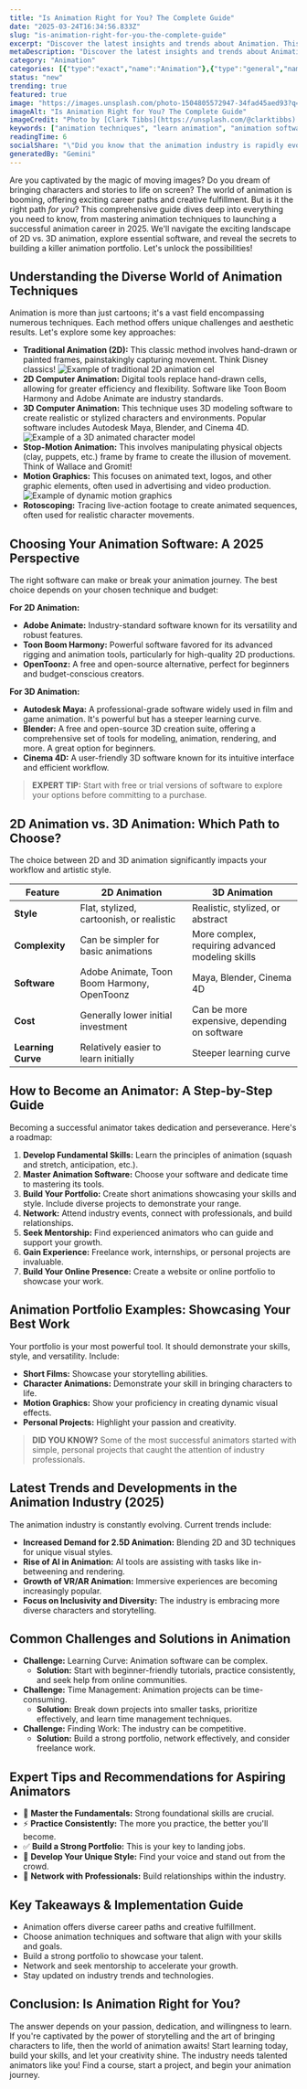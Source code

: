 ```yaml
---
title: "Is Animation Right for You? The Complete Guide"
date: "2025-03-24T16:34:56.833Z"
slug: "is-animation-right-for-you-the-complete-guide"
excerpt: "Discover the latest insights and trends about Animation. This comprehensive guide covers everything you need to know about Animation in 2025."
metaDescription: "Discover the latest insights and trends about Animation. This comprehensive guide covers everything you need to know about Animation in 2025."
category: "Animation"
categories: [{"type":"exact","name":"Animation"},{"type":"general","name":"Digital Arts"},{"type":"medium","name":"Software Engineering"},{"type":"specific","name":"3D Modeling"},{"type":"niche","name":"Subsurface Scattering"}]
status: "new"
trending: true
featured: true
image: "https://images.unsplash.com/photo-1504805572947-34fad45aed93?q=85&w=1200&fit=max&fm=webp&auto=compress"
imageAlt: "Is Animation Right for You? The Complete Guide"
imageCredit: "Photo by [Clark Tibbs](https://unsplash.com/@clarktibbs) on Unsplash"
keywords: ["animation techniques", "learn animation", "animation software", "best animation studios", "2d animation vs 3d animation", "how to become an animator", "animation career", "animation for beginners", "animation portfolio examples", "hire animation studio"]
readingTime: 6
socialShare: "\"Did you know that the animation industry is rapidly evolving, with AI tools now assisting in the creation process?  The future of animation is both exciting and surprisingly technological!\""
generatedBy: "Gemini"
---
```




Are you captivated by the magic of moving images?  Do you dream of bringing characters and stories to life on screen?  The world of animation is booming, offering exciting career paths and creative fulfillment. But is it the right path *for you*? This comprehensive guide dives deep into everything you need to know, from mastering animation techniques to launching a successful animation career in 2025.  We'll navigate the exciting landscape of 2D vs. 3D animation, explore essential software, and reveal the secrets to building a killer animation portfolio.  Let's unlock the possibilities!

## Understanding the Diverse World of Animation Techniques

Animation is more than just cartoons; it's a vast field encompassing numerous techniques.  Each method offers unique challenges and aesthetic results.  Let's explore some key approaches:

* **Traditional Animation (2D):** This classic method involves hand-drawn or painted frames, painstakingly capturing movement.  Think Disney classics!  ![Example of traditional 2D animation cel](https://images.unsplash.com/photo-1451187580459-43490279c0fa?q=85&w=1200&fit=max&fm=webp&auto=compress)
* **2D Computer Animation:**  Digital tools replace hand-drawn cells, allowing for greater efficiency and flexibility.  Software like Toon Boom Harmony and Adobe Animate are industry standards.
* **3D Computer Animation:** This technique uses 3D modeling software to create realistic or stylized characters and environments.  Popular software includes Autodesk Maya, Blender, and Cinema 4D.  ![Example of a 3D animated character model](https://images.unsplash.com/photo-1484417894907-623942c8ee29?q=85&w=1200&fit=max&fm=webp&auto=compress)
* **Stop-Motion Animation:**  This involves manipulating physical objects (clay, puppets, etc.) frame by frame to create the illusion of movement.  Think of Wallace and Gromit!
* **Motion Graphics:** This focuses on animated text, logos, and other graphic elements, often used in advertising and video production.  ![Example of dynamic motion graphics](https://images.unsplash.com/photo-1517976487492-5750f3195933?q=85&w=1200&fit=max&fm=webp&auto=compress)
* **Rotoscoping:**  Tracing live-action footage to create animated sequences, often used for realistic character movements.

## Choosing Your Animation Software: A 2025 Perspective

The right software can make or break your animation journey.  The best choice depends on your chosen technique and budget:

**For 2D Animation:**

* **Adobe Animate:** Industry-standard software known for its versatility and robust features.
* **Toon Boom Harmony:** Powerful software favored for its advanced rigging and animation tools, particularly for high-quality 2D productions.
* **OpenToonz:** A free and open-source alternative, perfect for beginners and budget-conscious creators.

**For 3D Animation:**

* **Autodesk Maya:** A professional-grade software widely used in film and game animation.  It's powerful but has a steeper learning curve.
* **Blender:** A free and open-source 3D creation suite, offering a comprehensive set of tools for modeling, animation, rendering, and more.  A great option for beginners.
* **Cinema 4D:** A user-friendly 3D software known for its intuitive interface and efficient workflow.

> **EXPERT TIP:** Start with free or trial versions of software to explore your options before committing to a purchase.

## 2D Animation vs. 3D Animation: Which Path to Choose?

The choice between 2D and 3D animation significantly impacts your workflow and artistic style.

| Feature          | 2D Animation                               | 3D Animation                                   |
|-----------------|-------------------------------------------|-----------------------------------------------|
| **Style**        | Flat, stylized, cartoonish, or realistic   | Realistic, stylized, or abstract              |
| **Complexity**   | Can be simpler for basic animations       | More complex, requiring advanced modeling skills |
| **Software**     | Adobe Animate, Toon Boom Harmony, OpenToonz | Maya, Blender, Cinema 4D                       |
| **Cost**         | Generally lower initial investment          | Can be more expensive, depending on software   |
| **Learning Curve** | Relatively easier to learn initially       | Steeper learning curve                         |

## How to Become an Animator: A Step-by-Step Guide

Becoming a successful animator takes dedication and perseverance. Here's a roadmap:

1. **Develop Fundamental Skills:** Learn the principles of animation (squash and stretch, anticipation, etc.).
2. **Master Animation Software:** Choose your software and dedicate time to mastering its tools.  
3. **Build Your Portfolio:** Create short animations showcasing your skills and style.  Include diverse projects to demonstrate your range.
4. **Network:** Attend industry events, connect with professionals, and build relationships.
5. **Seek Mentorship:** Find experienced animators who can guide and support your growth.
6. **Gain Experience:**  Freelance work, internships, or personal projects are invaluable.
7. **Build Your Online Presence:** Create a website or online portfolio to showcase your work.

##  Animation Portfolio Examples: Showcasing Your Best Work

Your portfolio is your most powerful tool.  It should demonstrate your skills, style, and versatility.  Include:

* **Short Films:** Showcase your storytelling abilities.
* **Character Animations:**  Demonstrate your skill in bringing characters to life.
* **Motion Graphics:** Show your proficiency in creating dynamic visual effects.
* **Personal Projects:**  Highlight your passion and creativity.

> **DID YOU KNOW?**  Some of the most successful animators started with simple, personal projects that caught the attention of industry professionals.

##  Latest Trends and Developments in the Animation Industry (2025)

The animation industry is constantly evolving.  Current trends include:

* **Increased Demand for 2.5D Animation:**  Blending 2D and 3D techniques for unique visual styles.
* **Rise of AI in Animation:**  AI tools are assisting with tasks like in-betweening and rendering.
* **Growth of VR/AR Animation:**  Immersive experiences are becoming increasingly popular.
* **Focus on Inclusivity and Diversity:**  The industry is embracing more diverse characters and storytelling.

## Common Challenges and Solutions in Animation

* **Challenge:**  Learning Curve:  Animation software can be complex.
    * **Solution:** Start with beginner-friendly tutorials, practice consistently, and seek help from online communities.
* **Challenge:**  Time Management: Animation projects can be time-consuming.
    * **Solution:** Break down projects into smaller tasks, prioritize effectively, and learn time management techniques.
* **Challenge:**  Finding Work:  The industry can be competitive.
    * **Solution:**  Build a strong portfolio, network effectively, and consider freelance work.

##  Expert Tips and Recommendations for Aspiring Animators

* 🔑 **Master the Fundamentals:** Strong foundational skills are crucial.
* ⚡ **Practice Consistently:**  The more you practice, the better you'll become.
* ✅ **Build a Strong Portfolio:** This is your key to landing jobs.
* 🎨 **Develop Your Unique Style:**  Find your voice and stand out from the crowd.
* 🤝 **Network with Professionals:**  Build relationships within the industry.

## Key Takeaways & Implementation Guide

* Animation offers diverse career paths and creative fulfillment.
* Choose animation techniques and software that align with your skills and goals.
* Build a strong portfolio to showcase your talent.
* Network and seek mentorship to accelerate your growth.
* Stay updated on industry trends and technologies.

## Conclusion:  Is Animation Right for You?

The answer depends on your passion, dedication, and willingness to learn.  If you're captivated by the power of storytelling and the art of bringing characters to life, then the world of animation awaits!  Start learning today, build your skills, and let your creativity shine.  The industry needs talented animators like you!  Find a course, start a project, and begin your animation journey.

